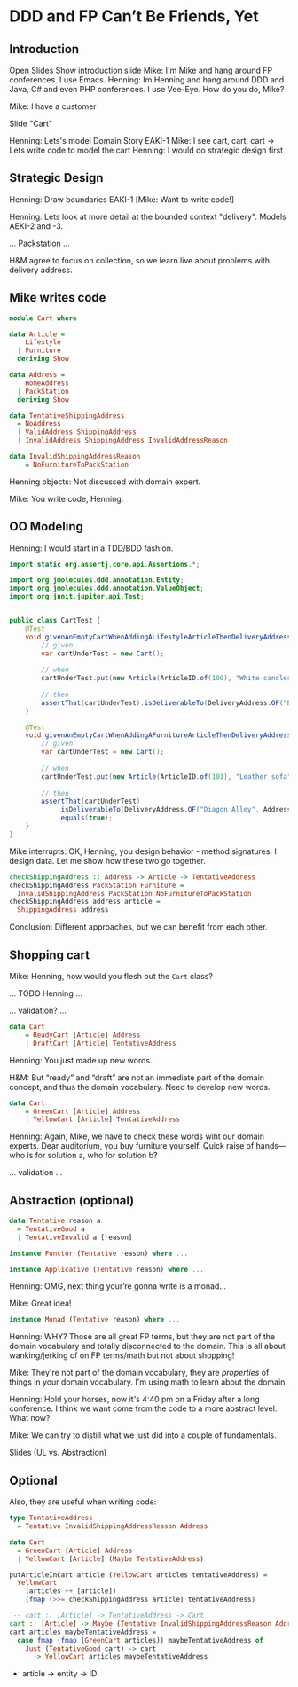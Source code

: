 # DDD and FP Can’t Be Friends, Yet

## Introduction

Open Slides
Show introduction slide
Mike: I'm Mike and hang around FP conferences. I use Emacs.
Henning: Im Henning and hang around DDD and Java, C# and even PHP conferences. I use Vee-Eye. How do you do, Mike?

Mike: I have a customer

Slide "Cart"

Henning: Lets's model Domain Story EAKI-1
Mike: I see cart, cart, cart -> Lets write code to model the cart
Henning: I would do strategic design first

## Strategic Design

Henning: Draw boundaries EAKI-1
[Mike: Want to write code!]

Henning: Lets look at more detail at the bounded context "delivery".
Models AEKI-2 and -3.

... Packstation ...

H&M agree to focus on collection, so we learn live
about problems with delivery address.

## Mike writes code

```haskell
module Cart where

data Article =
    Lifestyle
  | Furniture
  deriving Show

data Address =
    HomeAddress
  | PackStation
  deriving Show

data TentativeShippingAddress
  = NoAddress
  | ValidAddress ShippingAddress
  | InvalidAddress ShippingAddress InvalidAddressReason

data InvalidShippingAddressReason
    = NoFurnitureToPackStation
```

Henning objects: Not discussed with domain expert.

Mike: You write code, Henning.

## OO Modeling

Henning: I would start in a TDD/BDD fashion.

```java
import static org.assertj.core.api.Assertions.*;

import org.jmolecules.ddd.annotation.Entity;
import org.jmolecules.ddd.annotation.ValueObject;
import org.junit.jupiter.api.Test;


public class CartTest {
    @Test
    void givenAnEmptyCartWhenAddingALifestyleArticleThenDeliveryAddressCanBePackstation() {
        // given
        var cartUnderTest = new Cart();
        
        // when
        cartUnderTest.put(new Article(ArticleID.of(100), "White candles", ArticleCategory.LIFESTYLE));
        
        // then
        assertThat(cartUnderTest).isDeliverableTo(DeliveryAddress.OF("Privet Drive 4", AddressType.HOME_ADDRESS).equals(true);
    }

    @Test
    void givenAnEmptyCartWhenAddingAFurnitureArticleThenDeliveryAddressCannotBePackstation() {
        // given
        var cartUnderTest = new Cart();
        
        // when
        cartUnderTest.put(new Article(ArticleID.of(101), "Leather sofa", ArticleCategory.FURNITURE));
        
        // then
        assertThat(cartUnderTest)
            .isDeliverableTo(DeliveryAddress.OF("Diagon Alley", AddressType.PACKSTATION)
            .equals(true);
    }
}
```

Mike interrupts: OK, Henning, you design behavior - method signatures.  I design data.  Let me show how these two go together.

```haskell
checkShippingAddress :: Address -> Article -> TentativeAddress
checkShippingAddress PackStation Furniture =
  InvalidShippingAddress PackStation NoFurnitureToPackStation
checkShippingAddress address article =
  ShippingAddress address
```

Conclusion: Different approaches, but we can benefit from
each other.

## Shopping cart

Mike: Henning, how would you flesh out the `Cart` class?

... TODO Henning ...

... validation? ...

```haskell
data Cart
    = ReadyCart [Article] Address
    | DraftCart [Article] TentativeAddress
```

Henning: You just made up new words.

H&M: But “ready” and “draft” are not an immediate part of the 
domain concept, and thus the domain vocabulary.  Need to
develop new words.

```haskell
data Cart
    = GreenCart [Article] Address
    | YellowCart [Article] TentativeAddress
```

Henning: Again, Mike, we have to check these words wiht our domain experts. Dear auditorium, you buy furniture yourself. Quick raise of hands—who is for solution a, who for solution b?


... validation ...


## Abstraction (optional)

```haskell
data Tentative reason a
  = TentativeGood a
  | TentativeInvalid a [reason]

instance Functor (Tentative reason) where ...

instance Applicative (Tentative reason) where ...
```

Henning: OMG, next thing your’re gonna write is a monad...

Mike: Great idea!

```haskell
instance Monad (Tentative reason) where ...
```

Henning: WHY? Those are all great FP terms, but they are not part of the domain vocabulary and totally disconnected to the domain. This is all about wanking/jerking of on FP terms/math but not about shopping!

Mike: They're not part of the domain vocabulary, they are
*properties* of things in your domain vocabulary.  I'm using
math to learn about the domain.  

Henning: Hold your horses, now it's 4:40 pm on a Friday after a long conference. I think we want come from the code to a more abstract level. What now?

Mike: We can try to distill what we just did into a couple of fundamentals.

Slides (UL vs. Abstraction)


## Optional

Also, they are useful
when writing code:

```haskell
type TentativeAddress
  = Tentative InvalidShippingAddressReason Address

data Cart
  = GreenCart [Article] Address
  | YellowCart [Article] (Maybe TentativeAddress)

putArticleInCart article (YellowCart articles tentativeAddress) =
  YellowCart
    (articles ++ [article])
    (fmap (>>= checkShippingAddress article) tentativeAddress)

 -- cart :: [Article] -> TentativeAddress -> Cart
cart :: [Article] -> Maybe (Tentative InvalidShippingAddressReason Address) -> Cart
cart articles maybeTentativeAddress =
  case fmap (fmap (GreenCart articles)) maybeTentativeAddress of
    Just (TentativeGood cart) -> cart
    _ -> YellowCart articles maybeTentativeAddress
```

- article -> entity -> ID
